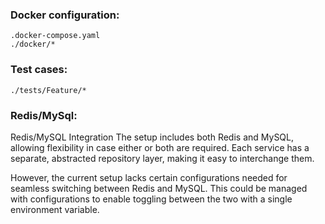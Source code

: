 ### Docker configuration:
``.docker-compose.yaml``\
``./docker/*``

### Test cases:
``./tests/Feature/*``

### Redis/MySql:
Redis/MySQL Integration
The setup includes both Redis and MySQL, allowing flexibility in case either or both are required. Each service has a separate, abstracted repository layer, making it easy to interchange them.

However, the current setup lacks certain configurations needed for seamless switching between Redis and MySQL. This could be managed with configurations to enable toggling between the two with a single environment variable.
